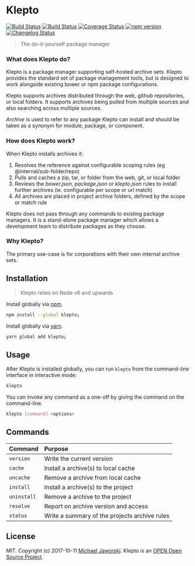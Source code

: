 # Klepto

[![Build Status](https://img.shields.io/badge/klepto-available-green.svg)](https://www.npmjs.com/package/klepto)
[![Build Status](https://travis-ci.org/mwjaworski/klepto.svg?branch=docs-and-testing)](https://travis-ci.org/mwjaworski/klepto)
[![Coverage Status](https://coveralls.io/repos/github/mwjaworski/klepto/badge.svg?branch=master)](https://coveralls.io/github/mwjaworski/klepto?branch=master)
[![npm version](https://badge.fury.io/js/klepto.svg)](https://badge.fury.io/js/klepto)
[![Changelog Status](https://changelogs.md/img/changelog-check-green.svg)](https://changelogs.md/github/mwjaworski/klepto/)

> The do-it-yourself package manager

### What does Klepto do?

Klepto is a package manager supporting self-hosted archive sets. Klepto provides the standard set of package management tools, but is designed to work alongside existing bower or npm package configurations.

Klepto supports archives distributed through the web, github repositories, or local folders. It supports archives being pulled from multiple sources and also searching across multiple sources.

_Archive_ is used to refer to any package Klepto can install and should be taken as a synonym for module, package, or component.

### How does Klepto work?

When Klepto installs archives it:

1. Resolves the reference against configurable scoping rules (eg @internal/sub-folder/repo)
2. Pulls and caches a zip, tar, or folder from the web, git, or local folder
3. Reviews the _bower.json_, _package.json_ or _klepto.json_ rules to install further archives (ie. configurable per scope or url match)
4. All archives are placed in project archive folders, defined by the scope or match rule

Klepto does not pass through any commands to existing package managers. It is a stand-alone package manager which allows a development team to distribute packages as they choose.

### Why Klepto?

The primary use-case is for corporations with their own internal archive sets.

## Installation

> Klepto relies on Node v6 and upwards

Install globally via [npm](npmjs.org).

```bash
npm install --global klepto;
```

Install globally via [yarn](https://yarnpkg.com/).

```bash
yarn global add klepto;
```

## Usage

After Klepto is installed globally, you can run `klepto` from the command-line interface in interactive mode:

```bash
klepto
```

You can invoke any command as a one-off by giving the command on the command-line.

```bash
klepto [command] <options>
```

## Commands

| Command       | Purpose
|:--------------|:-----------------------------------------
| `version`     | Write the current version
| `cache`       | Install a archive(s) to local cache
| `uncache`     | Remove a archive from local cache
| `install`     | Install a archive(s) to the project
| `uninstall`   | Remove a archive to the project
| `resolve`     | Report on archive version and access
| `status`      | Write a summary of the projects archive rules

## License

MIT. Copyright (c) 2017-10-11 [Michael Jaworski](https://github.com/mwjaworski).
Klepto is an [OPEN Open Source Project](http://openopensource.org/).
